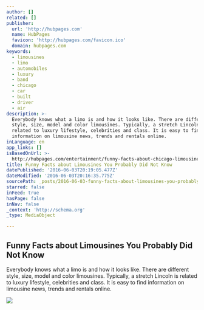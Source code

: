 ```yaml
---
author: []
related: []
publisher:
  url: 'http://hubpages.com'
  name: HubPages
  favicon: 'http://hubpages.com/favicon.ico'
  domain: hubpages.com
keywords:
  - limousines
  - limo
  - automobiles
  - luxury
  - band
  - chicago
  - car
  - built
  - driver
  - air
description: >-
  Everybody knows what a limo is and how it looks like. There are different
  style, size, model and color limousines. Typically, a stretch Lincoln is
  related to luxury lifestyle, celebrities and class. It is easy to find
  information on limousine news, trends and rentals online.
inLanguage: en
app_links: []
isBasedOnUrl: >-
  http://hubpages.com/entertainment/funny-facts-about-chicago-limousines-you-didnt-know
title: Funny Facts about Limousines You Probably Did Not Know
datePublished: '2016-06-03T20:19:05.477Z'
dateModified: '2016-06-03T20:16:35.775Z'
sourcePath: _posts/2016-06-03-funny-facts-about-limousines-you-probably-did-not-know.md
starred: false
inFeed: true
hasPage: false
inNav: false
_context: 'http://schema.org'
_type: MediaObject

---
```

<article style=""><h1>Funny Facts about Limousines You Probably Did Not Know</h1><p>Everybody knows what a limo is and how it looks like. There are different style, size, model and color limousines. Typically, a stretch Lincoln is related to luxury lifestyle, celebrities and class. It is easy to find information on limousine news, trends and rentals online.</p><img src="https://usercontent1.hubstatic.com/11238938_f520.jpg" /></article>